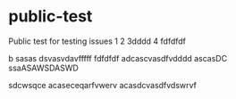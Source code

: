 # public-test
Public test for testing issues
1
2
3dddd
4
fdfdfdf



b
sasas
dsvasvdavfffff
fdfdfdf
adcascvasdfvdddd
ascasDC
ssaASAWSDASWD

sdcwsqce
acaseceqarfvwerv
acasdcvasdfvdswrvf
